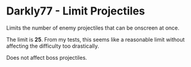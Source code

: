 # Darkly77 - Limit Projectiles

Limits the number of enemy projectiles that can be onscreen at once.

The limit is **25**. From my tests, this seems like a reasonable limit without affecting the difficulty too drastically.

Does not affect boss projectiles.
